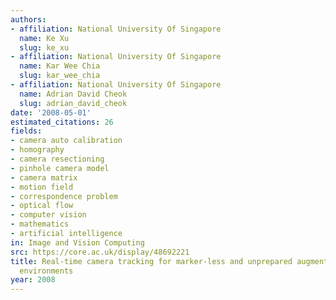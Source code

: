 ```yaml
---
authors:
- affiliation: National University Of Singapore
  name: Ke Xu
  slug: ke_xu
- affiliation: National University Of Singapore
  name: Kar Wee Chia
  slug: kar_wee_chia
- affiliation: National University Of Singapore
  name: Adrian David Cheok
  slug: adrian_david_cheok
date: '2008-05-01'
estimated_citations: 26
fields:
- camera auto calibration
- homography
- camera resectioning
- pinhole camera model
- camera matrix
- motion field
- correspondence problem
- optical flow
- computer vision
- mathematics
- artificial intelligence
in: Image and Vision Computing
src: https://core.ac.uk/display/48692221
title: Real-time camera tracking for marker-less and unprepared augmented reality
  environments
year: 2008
---
```


